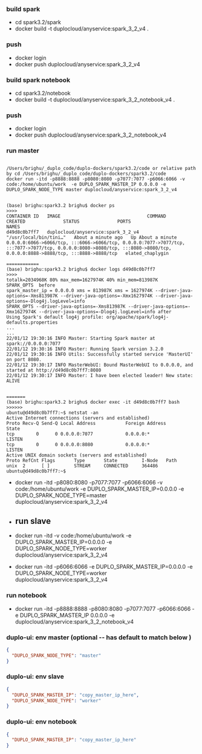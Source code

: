 ### build  spark
* cd spark3.2/spark
* docker build -t duplocloud/anyservice:spark_3_2_v4 .
### push
* docker login
* docker push duplocloud/anyservice:spark_3_2_v4

### build  spark notebook
* cd spark3.2/notebook
* docker build -t duplocloud/anyservice:spark_3_2_notebook_v4 .
### push
* docker login
* docker push duplocloud/anyservice:spark_3_2_notebook_v4


### run master
````text

/Users/brighu/_duplo_code/duplo-dockers/spark3.2/code or relative path  by cd /Users/brighu/_duplo_code/duplo-dockers/spark3.2/code
docker run -itd -p8888:8888 -p8080:8080 -p7077:7077 -p6066:6066 -v code:/home/ubuntu/work  -e DUPLO_SPARK_MASTER_IP 0.0.0.0 -e DUPLO_SPARK_NODE_TYPE master duplocloud/anyservice:spark_3_2_v4


(base) brighu:spark3.2 brighu$ docker ps 
>>>>
CONTAINER ID   IMAGE                                COMMAND                  CREATED              STATUS              PORTS                                                                                                                                                                        NAMES
d49d8c0b7ff7   duplocloud/anyservice:spark_3_2_v4   "/usr/local/bin/tini…"   About a minute ago   Up About a minute   0.0.0.0:6066->6066/tcp, :::6066->6066/tcp, 0.0.0.0:7077->7077/tcp, :::7077->7077/tcp, 0.0.0.0:8080->8080/tcp, :::8080->8080/tcp, 0.0.0.0:8888->8888/tcp, :::8888->8888/tcp   elated_chaplygin

============
(base) brighu:spark3.2 brighu$ docker logs d49d8c0b7ff7
>>>>
totalk=2034968K 80% max_mem=1627974K 40% min_mem=813987K
SPARK_OPTS  before 
spark_master_ip = 0.0.0.0 xms = 813987K xms = 1627974K --driver-java-options=-Xms813987K --driver-java-options=-Xmx1627974K --driver-java-options=-Dlog4j.logLevel=info
SPARK_OPTS --driver-java-options=-Xms813987K --driver-java-options=-Xmx1627974K --driver-java-options=-Dlog4j.logLevel=info after 
Using Spark's default log4j profile: org/apache/spark/log4j-defaults.properties
...
...
22/01/12 19:30:16 INFO Master: Starting Spark master at spark://0.0.0.0:7077
22/01/12 19:30:16 INFO Master: Running Spark version 3.2.0
22/01/12 19:30:16 INFO Utils: Successfully started service 'MasterUI' on port 8080.
22/01/12 19:30:17 INFO MasterWebUI: Bound MasterWebUI to 0.0.0.0, and started at http://d49d8c0b7ff7:8080
22/01/12 19:30:17 INFO Master: I have been elected leader! New state: ALIVE
 

=======
(base) brighu:spark3.2 brighu$ docker exec -it d49d8c0b7ff7 bash
>>>>>>
ubuntu@d49d8c0b7ff7:~$ netstat -an 
Active Internet connections (servers and established)
Proto Recv-Q Send-Q Local Address           Foreign Address         State      
tcp        0      0 0.0.0.0:7077            0.0.0.0:*               LISTEN     
tcp        0      0 0.0.0.0:8080            0.0.0.0:*               LISTEN     
Active UNIX domain sockets (servers and established)
Proto RefCnt Flags       Type       State         I-Node   Path
unix  2      [ ]         STREAM     CONNECTED     364486   
ubuntu@d49d8c0b7ff7:~$ 

```` 
* docker run -itd -p8080:8080 -p7077:7077 -p6066:6066 -v code:/home/ubuntu/work  -e DUPLO_SPARK_MASTER_IP=0.0.0.0 -e DUPLO_SPARK_NODE_TYPE=master duplocloud/anyservice:spark_3_2_v4

* ## run slave
* docker run -itd   -v code:/home/ubuntu/work  -e DUPLO_SPARK_MASTER_IP=0.0.0.0 -e DUPLO_SPARK_NODE_TYPE=worker duplocloud/anyservice:spark_3_2_v4

* docker run -itd   -p6066:6066  -e DUPLO_SPARK_MASTER_IP=0.0.0.0 -e DUPLO_SPARK_NODE_TYPE=worker duplocloud/anyservice:spark_3_2_v4
### run notebook
*  docker run -itd -p8888:8888 -p8080:8080 -p7077:7077  -p6066:6066  -e DUPLO_SPARK_MASTER_IP 0.0.0.0 -e duplocloud/anyservice:spark_3_2_notebook_v4



### duplo-ui: env master (optional -- has default to match below )
```json
{ 
  "DUPLO_SPARK_NODE_TYPE": "master"
}

```

###  duplo-ui: env slave

```json
{
  "DUPLO_SPARK_MASTER_IP": "copy_master_ip_here",
  "DUPLO_SPARK_NODE_TYPE": "worker"
}

```


###  duplo-ui: env notebook

```json
{
  "DUPLO_SPARK_MASTER_IP": "copy_master_ip_here" 
}

```